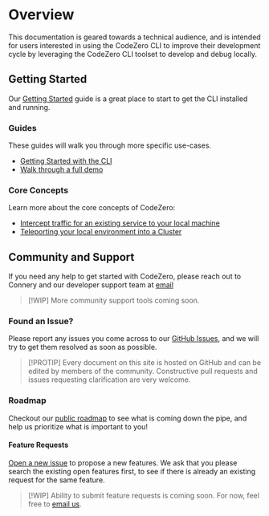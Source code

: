 # Overview

This documentation is geared towards a technical audience, and is intended for users interested in using the CodeZero CLI to improve their development cycle by leveraging the CodeZero CLI toolset to develop and debug locally.

## Getting Started

Our [Getting Started](../guides/getting-started) guide is a great place to start to get the CLI installed and running.

### Guides

These guides will walk you through more specific use-cases.

* [Getting Started with the CLI](../guides/getting-started)
* [Walk through a full demo](../guides/halyard-demo)

### Core Concepts

Learn more about the core concepts of CodeZero:

* [Intercept traffic for an existing service to your local machine](../concepts/intercept)
* [Teleporting your local environment into a Cluster](../concepts/teleport)

## Community and Support

If you need any help to get started with CodeZero, please reach out to Connery and our developer support team at [email](mailto:support@codezero.io)

> [!WIP]
> More community support tools coming soon.

### Found an Issue?

Please report any issues you come across to our [GitHub Issues](https://github.com/c6o/roadmap/issues), and we will try to get them resolved as soon as possible.

> [!PROTIP]
> Every document on this site is hosted on GitHub and can be edited by members of the community. Constructive pull requests and issues requesting clarification are very welcome.

### Roadmap

Checkout our [public roadmap](https://github.com/c6o/roadmap/) to see what is coming down the pipe, and help us prioritize what is important to you!

#### Feature Requests

[Open a new issue](https://github.com/c6o/roadmap/issues/new?assignees=&labels=feature&template=feature.md&title=) to propose a new features. We ask that you please search the existing open features first, to see if there is already an existing request for the same feature.

> [!WIP]
> Ability to submit feature requests is coming soon. For now, feel free to [email us](mailto:support@codezero.io).
